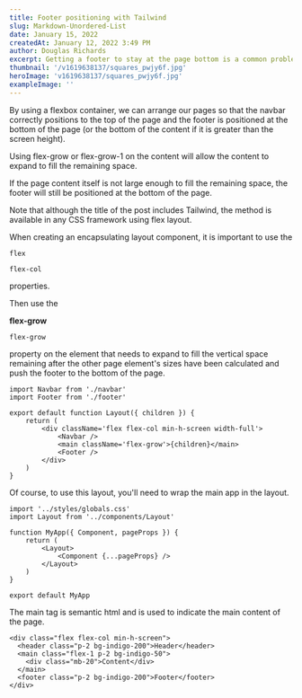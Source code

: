 ```yaml
---
title: Footer positioning with Tailwind
slug: Markdown-Unordered-List
date: January 15, 2022
createdAt: January 12, 2022 3:49 PM
author: Douglas Richards
excerpt: Getting a footer to stay at the page bottom is a common problem.
thumbnail: '/v1619638137/squares_pwjy6f.jpg'
heroImage: 'v1619638137/squares_pwjy6f.jpg'
exampleImage: ''
---
```


By using a flexbox container, we can arrange our pages so that the navbar correctly positions to the top of the page and the footer is positioned at the bottom of the page (or the bottom of the content if it is greater than the screen height).

Using flex-grow or flex-grow-1 on the content will allow the content to expand to fill the remaining space.

If the page content itself is not large enough to fill the remaining space, the footer will still be positioned at the bottom of the page.

Note that although the title of the post includes Tailwind, the method is available in any CSS framework using flex layout.

When creating an encapsulating layout component, it is important to use the

```
flex

flex-col
```

properties.

Then use the

**flex-grow**

```
flex-grow
```

property on the element that needs to expand to fill the vertical space remaining after the other page element's sizes have been calculated and push the footer to the bottom of the page.

```
import Navbar from './navbar'
import Footer from './footer'

export default function Layout({ children }) {
	return (
		<div className='flex flex-col min-h-screen width-full'>
			<Navbar />
			<main className='flex-grow'>{children}</main>
			<Footer />
		</div>
	)
}
```

Of course, to use this layout, you'll need to wrap the main app in the layout.

```
import '../styles/globals.css'
import Layout from '../components/Layout'

function MyApp({ Component, pageProps }) {
	return (
		<Layout>
			<Component {...pageProps} />
		</Layout>
	)
}

export default MyApp
```

The main tag is semantic html and is used to indicate the main content of the page.

```
<div class="flex flex-col min-h-screen">
  <header class="p-2 bg-indigo-200">Header</header>
  <main class="flex-1 p-2 bg-indigo-50">
    <div class="mb-20">Content</div>
  </main>
  <footer class="p-2 bg-indigo-200">Footer</footer>
</div>
```
